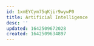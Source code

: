 ```yaml
---
id: 1xmEYCym75qKjir9wywP0
title: Artificial Intelligence
desc: ''
updated: 1642509672028
created: 1642509634897
---
```



